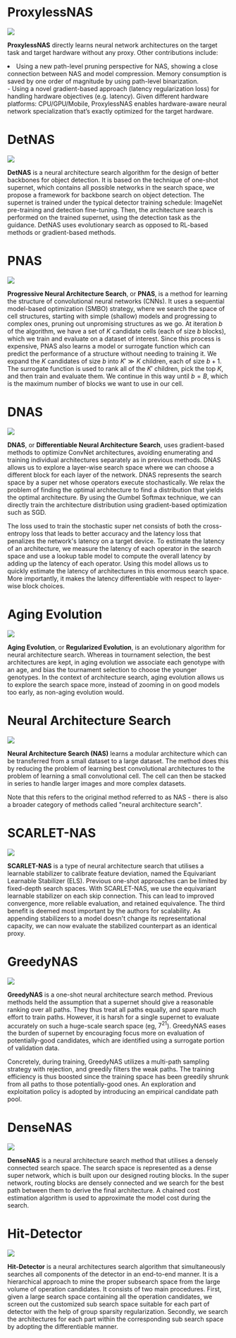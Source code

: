 # ProxylessNAS
![](./img/Screen_Shot_2020-06-07_at_2.04.46_PM.png)

**ProxylessNAS** directly learns neural network architectures on the target task and target hardware without any proxy. Other contributions include:

<li>Using a new path-level pruning perspective for NAS, showing a close connection
between NAS and model compression. Memory consumption is saved by one order of magnitude by using path-level binarization.</li>
- Using a novel gradient-based approach (latency regularization loss) for handling hardware objectives (e.g. latency). Given different hardware platforms: CPU/GPU/Mobile, ProxylessNAS enables hardware-aware neural network specialization that’s exactly optimized for the target hardware.

# DetNAS
![](./img/Screen_Shot_2020-06-24_at_10.08.05_PM.png)

**DetNAS** is a neural architecture search algorithm for the design of better backbones for object detection. It is based on the technique of one-shot supernet, which contains all possible networks in the search space, we propose a framework for backbone search on object detection. The supernet is trained under the typical detector training schedule: ImageNet pre-training and detection fine-tuning. Then, the architecture search is performed on the trained supernet, using the detection task as the guidance. DetNAS uses evolutionary search as opposed to RL-based methods or gradient-based methods.

# PNAS
![](./img/Screen_Shot_2020-06-11_at_11.45.54_AM.png)

**Progressive Neural Architecture Search**, or **PNAS**, is a method for learning the structure of convolutional neural networks (CNNs). It uses a sequential model-based optimization (SMBO) strategy, where we search the space of cell structures, starting with simple (shallow) models and progressing to complex ones, pruning out unpromising structures as we go. At iteration $b$ of the algorithm, we have a set of $K$ candidate cells (each of size $b$ blocks), which we train and evaluate on a dataset of interest. Since this process is expensive, PNAS also learns a model or surrogate function which can predict the performance of a structure without needing to training it. We expand the $K$ candidates of size $b$ into $K' \gg K$ children, each of size $b+1$. The surrogate function is used to rank all of the $K'$ children, pick the top $K$, and then train and evaluate them. We continue in this way until $b=B$, which is the maximum number of blocks we want to use in our cell.

# DNAS
![](./img/new_dnas_flow.jpg)

**DNAS**, or **Differentiable Neural Architecture Search**, uses gradient-based methods to optimize ConvNet architectures, avoiding enumerating and training individual architectures separately as in previous methods. DNAS allows us to explore a layer-wise search space where we can choose a different block for each layer of the network. DNAS represents the search space by a super net whose operators execute stochastically. We relax the problem of finding the optimal architecture to find a distribution that yields the optimal architecture. By using the Gumbel Softmax technique, we can directly train the architecture distribution using gradient-based optimization such as SGD.

The loss used to train the stochastic super net consists of both the cross-entropy loss that leads to better accuracy and the latency loss that penalizes the network's latency on a target device. To estimate the latency of an architecture, we measure the latency of each operator in the search space and use a lookup table model to compute the overall latency by adding up the latency of each operator. Using this model allows us to quickly estimate the latency of architectures in this enormous search space. More importantly, it makes the latency differentiable with respect to layer-wise block choices.

# Aging Evolution
![](./img/Screen_Shot_2020-06-08_at_1.12.51_PM_a1kNhFI.png)

**Aging Evolution**, or **Regularized Evolution**, is an evolutionary algorithm for neural architecture search. Whereas in tournament selection, the best architectures are kept, in aging evolution we associate each genotype with an age, and bias the tournament selection to choose
the younger genotypes. In the context of architecture search, aging evolution allows us to explore the search space more, instead of zooming in on good models too early, as non-aging evolution would.

# Neural Architecture Search
![](./img/Screen_Shot_2020-06-11_at_11.56.39_AM.png)

**Neural Architecture Search (NAS)** learns a modular architecture which can be transferred from a small dataset to a large dataset. The method does this by reducing the problem of learning best convolutional architectures to the problem of learning a small convolutional cell. The cell can then be stacked in series to handle larger images and more complex datasets.

Note that this refers to the original method referred to as NAS - there is also a broader category of methods called "neural architecture search".

# SCARLET-NAS
![](./img/Screen_Shot_2020-06-11_at_1.03.52_PM.png)

**SCARLET-NAS** is a type of neural architecture search that utilises a learnable stabilizer to calibrate feature deviation, named the Equivariant Learnable Stabilizer (ELS). Previous one-shot approaches can be limited by fixed-depth search spaces. With SCARLET-NAS, we use the equivariant learnable stabilizer on each skip connection. This can lead to improved convergence, more reliable evaluation, and retained equivalence. The third benefit is deemed most important by the authors for scalability. As appending stabilizers to a model doesn't change its representational capacity, we can now evaluate the stabilized counterpart as an identical proxy.

# GreedyNAS
![](./img/new_greedynas_arch.jpg)

**GreedyNAS** is a one-shot neural architecture search method. Previous methods held the assumption that a supernet should give a reasonable ranking over all paths. They thus treat all paths equally, and spare much effort to train paths. However, it is harsh for a single supernet to evaluate accurately on such a huge-scale search space (eg, $7^{21}$). GreedyNAS eases the burden of supernet by encouraging focus more on evaluation of potentially-good candidates, which are identified using a surrogate portion of validation data. 

Concretely, during training, GreedyNAS utilizes a multi-path sampling strategy with rejection, and greedily filters the weak paths. The training efficiency is thus boosted since the training space has been greedily shrunk from all paths to those potentially-good ones. An exploration and exploitation policy is adopted by introducing an empirical candidate path pool.

# DenseNAS
![](./img/Screen_Shot_2020-06-21_at_1.08.51_PM_RWBgdwu.png)

**DenseNAS** is a neural architecture search method that utilises a densely connected search space. The search space is represented as a dense super network, which is built upon our designed routing blocks. In the super network, routing blocks are densely connected and we search for the best path between them to derive the final architecture. A chained cost estimation algorithm is used to approximate the model cost during the search.

# Hit-Detector
![](./img/Screen_Shot_2020-06-24_at_10.25.05_PM.png)

**Hit-Detector** is a neural architectures search algorithm that simultaneously searches all components of the detector in an end-to-end manner. It is a hierarchical approach to mine the proper subsearch space from the large volume of operation candidates. It consists of two main procedures. First, given a large search space containing all the operation candidates, we screen out the customized sub search space suitable for each part of detector with the help of group sparsity regularization. Secondly, we search the architectures for each part within the corresponding sub search space by adopting the differentiable manner.

